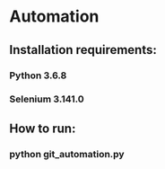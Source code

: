 # Automation

## Installation requirements:

### Python 3.6.8
### Selenium   3.141.0

## How to run:
### python git_automation.py
